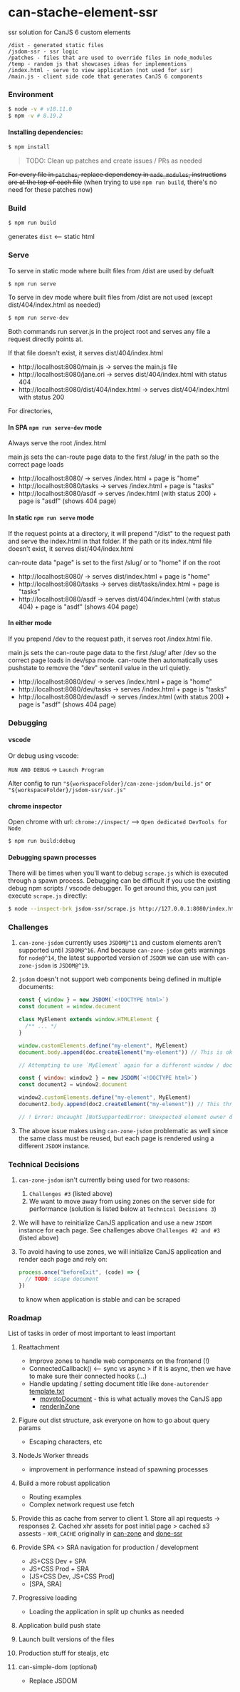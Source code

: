 # can-stache-element-ssr

ssr solution for CanJS 6 custom elements

```
/dist - generated static files
/jsdom-ssr - ssr logic
/patches - files that are used to override files in node_modules
/temp - random js that showcases ideas for implementions
/index.html - serve to view application (not used for ssr)
/main.js - client side code that generates CanJS 6 components
```

### Environment

```bash
$ node -v # v18.11.0
$ npm -v # 8.19.2
```

#### Installing dependencies:

```bash
$ npm install
```

> TODO: Clean up patches and create issues / PRs as needed

~~For every file in `patches`, replace dependency in `node_modules`, instructions are at the top of each file~~ (when trying to use `npm run build`, there's no need for these patches now)

### Build

```bash
$ npm run build
```

generates `dist` <-- static html

### Serve

To serve in static mode where built files from /dist are used by defualt

```bash
$ npm run serve
```

To serve in dev mode where built files from /dist are not used (except dist/404/index.html as needed)

```bash
$ npm run serve-dev
```

Both commands run server.js in the project root and serves any file a request directly points at.

If that file doesn't exist, it serves dist/404/index.html

- http://localhost:8080/main.js -> serves the main.js file
- http://localhost:8080/jane.ori -> serves dist/404/index.html with status 404
- http://localhost:8080/dist/404/index.html -> serves dist/404/index.html with status 200

For directories,

#### In SPA `npm run serve-dev` mode

Always serve the root /index.html

main.js sets the can-route page data to the first /slug/ in the path so the correct page loads

- http://localhost:8080/ -> serves /index.html + page is "home"
- http://localhost:8080/tasks -> serves /index.html + page is "tasks"
- http://localhost:8080/asdf -> serves /index.html (with status 200) + page is "asdf" (shows 404 page)

#### In static `npm run serve` mode

If the request points at a directory, it will prepend "/dist" to the request path and serve the index.html in that folder. If the path or its index.html file doesn't exist, it serves dist/404/index.html

can-route data "page" is set to the first /slug/ or to "home" if on the root

- http://localhost:8080/ -> serves dist/index.html + page is "home"
- http://localhost:8080/tasks -> serves dist/tasks/index.html + page is "tasks"
- http://localhost:8080/asdf -> serves dist/404/index.html (with status 404) + page is "asdf" (shows 404 page)

#### In either mode

If you prepend /dev to the request path, it serves root /index.html file.

main.js sets the can-route page data to the first /slug/ after /dev so the correct page loads in dev/spa mode.
can-route then automatically uses pushstate to remove the "dev" sentenil value in the url quietly.

- http://localhost:8080/dev/ -> serves /index.html + page is "home"
- http://localhost:8080/dev/tasks -> serves /index.html + page is "tasks"
- http://localhost:8080/dev/asdf -> serves /index.html (with status 200) + page is "asdf" (shows 404 page)

### Debugging

#### vscode

Or debug using vscode:

`RUN AND DEBUG` -> `Launch Program`

Alter config to run `"${workspaceFolder}/can-zone-jsdom/build.js"` or `"${workspaceFolder}/jsdom-ssr/ssr.js"`

#### chrome inspector

Open chrome with url: `chrome://inspect/` --> `Open dedicated DevTools for Node`

```bash
$ npm run build:debug
```

#### Debugging spawn processes

There will be times when you'll want to debug `scrape.js` which is executed through a spawn process. Debugging can be difficult if you use the existing debug npm scripts / vscode debugger. To get around this, you can just execute `scrape.js` directly:

```bash
$ node --inspect-brk jsdom-ssr/scrape.js http://127.0.0.1:8080/index.html
```

### Challenges

1. `can-zone-jsdom` currently uses `JSDOM@^11` and custom elements aren't supported until `JSDOM@^16`. And because `can-zone-jsdom` gets warnings for `node@^14`, the latest supported version of `JSDOM` we can use with `can-zone-jsdom` is `JSDOM@^19`.

2. `jsdom` doesn't not support web components being defined in multiple documents:

   ```javascript
   const { window } = new JSDOM(`<!DOCTYPE html>`)
   const document = window.document

   class MyElement extends window.HTMLElement {
     /** ... */
   }

   window.customElements.define("my-element", MyElement)
   document.body.append(doc.createElement("my-element")) // This is okay

   // Attempting to use `MyElement` again for a different window / document

   const { window: window2 } = new JSDOM(`<!DOCTYPE html>`)
   const document2 = window2.document

   window2.customElements.define("my-element", MyElement)
   document2.body.append(doc2.createElement("my-element")) // This throws

   // ! Error: Uncaught [NotSupportedError: Unexpected element owner document.]
   ```

3. The above issue makes using `can-zone-jsdom` problematic as well since the same class must be reused, but each page is rendered using a different `JSDOM` instance.

### Technical Decisions

1. `can-zone-jsdom` isn't currently being used for two reasons:

   1. `Challenges #3` (listed above)
   2. We want to move away from using zones on the server side for performance (solution is listed below at `Technical Decisions 3`)

2. We will have to reinitialize CanJS application and use a new `JSDOM` instance for each page. See challenges above `Challenges #2 and #3` (listed above)

3. To avoid having to use zones, we will initialize CanJS application and render each page and rely on:
   ```javascript
   process.once("beforeExit", (code) => {
     // TODO: scape document
   })
   ```
   to know when application is stable and can be scraped

### Roadmap

List of tasks in order of most important to least important

1. Reattachment
   - Improve zones to handle web components on the frontend (!)
   - ConnectedCallback() <-- sync vs async > if it is async, then we have to make sure their connected hooks (...)
   - Handle updating / setting document title like `done-autorender` [template.txt](https://github.com/donejs/autorender/blob/master/src/template.txt)
     - [movetoDocument](https://github.com/donejs/autorender/blob/master/src/template.txt#L226) - this is what actually moves the CanJS app
     - [renderInZone](https://github.com/donejs/autorender/blob/master/src/template.txt#L298)
2. Figure out dist structure, ask everyone on how to go about query params

   - Escaping characters, etc

3. NodeJs Worker threads

   - improvement in performance instead of spawning processes

4. Build a more robust application

   - Routing examples
   - Complex network request use fetch

5. Provide this as cache from server to client 1. Store all api requests -> responses 2. Cached xhr assets for post initial page > cached s3 assests - `XHR_CACHE` originally in [can-zone](https://github.com/canjs/can-zone/blob/master/lib/zones/xhr.js)
   and [done-ssr](https://github.com/donejs/done-ssr/blob/master/zones/requests/xhr-cache.js)

6. Provide SPA <> SRA navigation for production / development

   - JS+CSS Dev + SPA
   - JS+CSS Prod + SRA
   - [JS+CSS Dev, JS+CSS Prod]
   - [SPA, SRA]

7. Progressive loading

   - Loading the application in split up chunks as needed

8. Application build push state

9. Launch built versions of the files

10. Production stuff for stealjs, etc

11. can-simple-dom (optional)
    - Replace JSDOM
